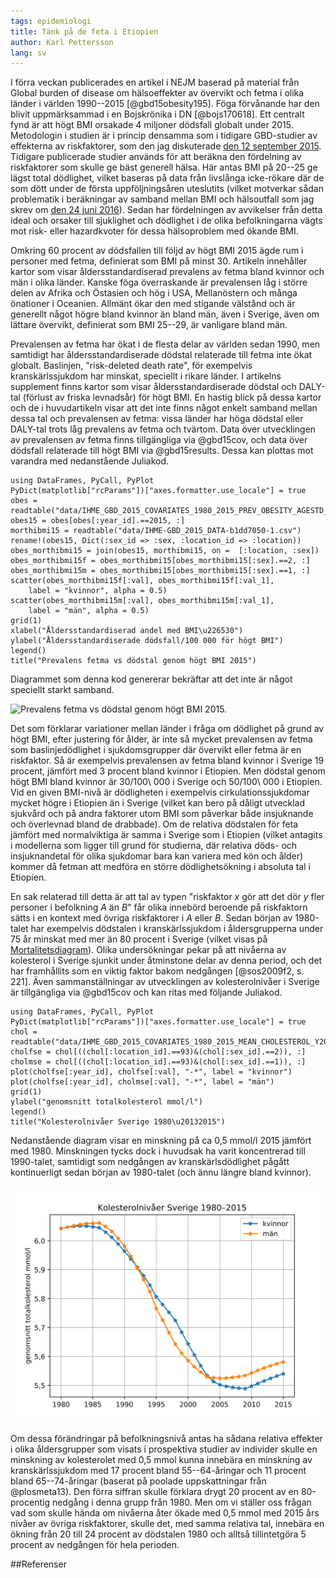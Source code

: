 ```yaml
---
tags: epidemiologi
title: Tänk på de feta i Etiopien
author: Karl Pettersson
lang: sv
---
```


I förra veckan publicerades en artikel i NEJM baserad på material från Global
burden of disease om hälsoeffekter av övervikt och fetma i olika länder i
världen 1990--2015 [@gbd15obesity195]. Föga förvånande har den blivit
uppmärksammad i en Bojskrönika i DN [@bojs170618]. Ett centralt fynd är att
högt BMI orsakade 4 miljoner dödsfall globalt under 2015. Metodologin i studien
är i princip densamma som i tidigare GBD-studier av effekterna av riskfaktorer,
som den jag diskuterade [den 12 september
2015](http://klpn.se/2015/09/12/vaxande-borda/). Tidigare publicerade studier
används för att beräkna den fördelning av riskfaktorer som skulle ge bäst
generell hälsa. Här antas BMI på 20--25 ge lägst total dödlighet, vilket
baseras på data från livslånga icke-rökare där de som dött under de första
uppföljningsåren uteslutits (vilket motverkar sådan problematik i beräkningar
av samband mellan BMI och hälsoutfall som jag skrev om [den 24 juni
2016](2016-06-24-smuts.html)). Sedan har fördelningen av avvikelser från detta
ideal och orsaker till sjuklighet och dödlighet i de olika befolkningarna vägts
mot risk- eller hazardkvoter för dessa hälsoproblem med ökande BMI.

Omkring 60 procent av dödsfallen till följd av högt BMI 2015 ägde rum i personer med
fetma, definierat som BMI på minst 30. Artikeln innehåller kartor som visar
åldersstandardiserad prevalens av fetma bland kvinnor och män i olika länder. Kanske
föga överraskande är prevalensen låg i större delen av Afrika och Östasien och
hög i USA, Mellanöstern och många önationer i Oceanien. Allmänt ökar den med
stigande välstånd och är generellt något högre bland kvinnor än bland män, även i
Sverige, även om lättare övervikt, definierat som BMI 25--29, är vanligare bland män.

Prevalensen av fetma har ökat i de flesta delar av världen sedan 1990, men
samtidigt har åldersstandardiserade dödstal relaterade till fetma inte ökat
globalt. Baslinjen, "risk-deleted death rate", för exempelvis kranskärlssjukdom
har minskat, speciellt i rikare länder. I artikelns supplement finns kartor som
visar åldersstandardiserade dödstal och DALY-tal (förlust av friska levnadsår) för
högt BMI. En hastig blick på dessa kartor och de i huvudartikeln visar att det
inte finns något enkelt samband mellan dessa tal och prevalensen av fetma:
vissa länder har höga dödstal eller DALY-tal trots låg prevalens av fetma och
tvärtom. Data över utvecklingen av prevalensen av fetma finns tillgängliga via
@gbd15cov, och data över dödsfall relaterade till högt BMI via @gbd15results.
Dessa kan plottas mot varandra med nedanstående Juliakod.

``` {.julia .numberLines}
using DataFrames, PyCall, PyPlot
PyDict(matplotlib["rcParams"])["axes.formatter.use_locale"] = true
obes = readtable("data/IHME_GBD_2015_COVARIATES_1980_2015_PREV_OBESITY_AGESTD_Y2016M10D07.CSV")
obes15 = obes[obes[:year_id].==2015, :]
morthibmi15 = readtable("data/IHME-GBD_2015_DATA-b1dd7050-1.csv")
rename!(obes15, Dict(:sex_id => :sex, :location_id => :location))
obes_morthibmi15 = join(obes15, morthibmi15, on =  [:location, :sex])
obes_morthibmi15f = obes_morthibmi15[obes_morthibmi15[:sex].==2, :]
obes_morthibmi15m = obes_morthibmi15[obes_morthibmi15[:sex].==1, :]
scatter(obes_morthibmi15f[:val], obes_morthibmi15f[:val_1],
	label = "kvinnor", alpha = 0.5)
scatter(obes_morthibmi15m[:val], obes_morthibmi15m[:val_1],
	label = "män", alpha = 0.5)
grid(1)
xlabel("Åldersstandardiserad andel med BMI\u226530")
ylabel("Åldersstandardiserade dödsfall/100 000 för högt BMI")
legend()
title("Prevalens fetma vs dödstal genom högt BMI 2015")
```

Diagrammet som denna kod genererar bekräftar att det inte är något speciellt
starkt samband.

![Prevalens fetma vs dödstal genom högt BMI
2015.](../images/Gbd15ObvsHiBmiMort.svg)

Det som förklarar variationer mellan länder i fråga om dödlighet på grund av
högt BMI, efter justering för ålder, är inte så mycket
prevalensen av fetma som baslinjedödlighet i sjukdomsgrupper där övervikt eller
fetma är en riskfaktor. Så är exempelvis prevalensen av fetma bland kvinnor i
Sverige 19 procent, jämfört med 3 procent bland kvinnor i Etiopien. Men dödstal
genom högt BMI bland kvinnor är 30/100\ 000 i Sverige och 50/100\ 000 i
Etiopien. Vid en given BMI-nivå är dödligheten i exempelvis
cirkulationssjukdomar mycket högre i Etiopien än i Sverige (vilket kan bero på
dåligt utvecklad sjukvård och på andra faktorer utom BMI som
påverkar både insjuknande och överlevnad bland de drabbade). Om de relativa
dödstalen för feta jämfört med normalviktiga är samma i Sverige som i Etiopien
(vilket antagits i modellerna som ligger till grund för studierna, där relativa
döds- och insjuknandetal för olika sjukdomar bara kan variera med kön och
ålder) kommer då fetman att medföra en större dödlighetsökning i absoluta tal i
Etiopien.

En sak relaterad till detta är att tal av typen "riskfaktor $x$ gör att det dör
$y$ fler personer i befolkning $A$ än $B$" får olika innebörd beroende på
riskfaktorn sätts i en kontext med övriga riskfaktorer i $A$ eller $B$. Sedan
början av 1980-talet har exempelvis dödstalen i kranskärlssjukdom i
åldersgrupperna under 75 år minskat med mer än 80 procent i Sverige (vilket
visas på [Mortalitetsdiagram](http://mortchart.klpn.se/sexesyrs.html#ihd)).
Olika undersökningar pekar på att nivåerna av kolesterol i Sverige sjunkit
under åtminstone delar av denna period, och det har framhållits som en viktig
faktor bakom nedgången [@sos2009f2, s. 221]. Även sammanställningar av
utvecklingen av kolesterolnivåer i Sverige är tillgängliga via @gbd15cov och
kan ritas med följande Juliakod.

``` {.julia .numberLines}
using DataFrames, PyCall, PyPlot
PyDict(matplotlib["rcParams"])["axes.formatter.use_locale"] = true
chol = readtable("data/IHME_GBD_2015_COVARIATES_1980_2015_MEAN_CHOLESTEROL_Y2016M10D07.CSV")
cholfse = chol[((chol[:location_id].==93)&(chol[:sex_id].==2)), :]
cholmse = chol[((chol[:location_id].==93)&(chol[:sex_id].==1)), :]
plot(cholfse[:year_id], cholfse[:val], "-*", label = "kvinnor")
plot(cholfse[:year_id], cholmse[:val], "-*", label = "män")
grid(1)
ylabel("genomsnitt totalkolesterol mmol/l")
legend()
title("Kolesterolnivåer Sverige 1980\u20132015")
```

Nedanstående diagram visar en minskning på ca 0,5 mmol/l 2015 jämfört med 1980.
Minskningen tycks dock i huvudsak ha varit koncentrerad till 1990-talet,
samtidigt som nedgången av kranskärlsdödlighet pågått kontinuerligt sedan
början av 1980-talet (och ännu längre bland kvinnor).

![Kolesterolnivåer Sverige 1980--2015.](../images/Sv8015Chol.svg)

Om dessa förändringar på befolkningsnivå antas ha sådana relativa effekter i
olika åldersgrupper som visats i prospektiva studier av individer skulle en
minskning av kolesterolet med 0,5 mmol kunna innebära en minskning av
kranskärlssjukdom med 17 procent bland 55--64-åringar och 11 procent bland
65--74-åringar (baserat på poolade uppskattningar från @plosmeta13). Den förra
siffran skulle förklara drygt 20 procent av en 80-procentig nedgång i denna
grupp från 1980. Men om vi ställer oss frågan vad som skulle hända om nivåerna
åter ökade med 0,5 mmol med 2015 års nivåer av övriga riskfaktorer, skulle det,
med samma relativa tal, innebära en ökning från 20 till 24 procent av dödstalen
1980 och alltså tillintetgöra 5 procent av nedgången för hela perioden.

##Referenser
